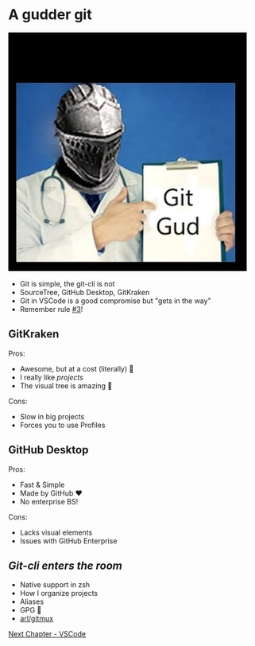 # A gudder git

![](img/gitgud.jpg)

* Git is simple, the git-cli is not
* SourceTree, GitHub Desktop, GitKraken
* Git in VSCode is a good compromise but "gets in the way"
* Remember rule [#3](00-intro.md)!

## GitKraken

Pros:
* Awesome, but at a cost (literally) 🤑
* I really like *projects*
* The visual tree is amazing 🌈

Cons:
* Slow in big projects
* Forces you to use Profiles

## GitHub Desktop

Pros:
* Fast & Simple
* Made by GitHub ❤️
* No enterprise BS!

Cons:
* Lacks visual elements
* Issues with GitHub Enterprise

## *Git-cli enters the room*
* Native support in zsh
* How I organize projects
* Aliases
* GPG 🔐
* [arl/gitmux](https://github.com/arl/gitmux/)


[Next Chapter - VSCode](07-vscode.md)
